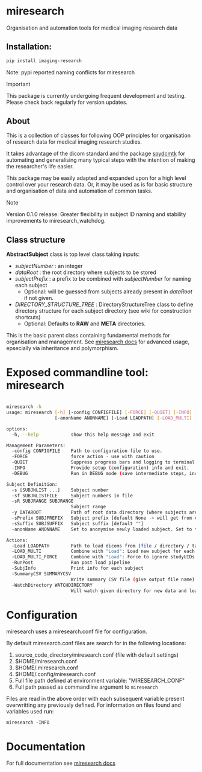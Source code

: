 # miresearch
Organisation and automation tools for medical imaging research data

## Installation: 

```bash
pip install imaging-research
```
Note: pypi reported naming conflicts for miresearch

> [!IMPORTANT]  
> This package is currently undergoing frequent development and testing. Please check back regularly for version updates.

## About

This is a collection of classes for following OOP principles for organisation of research data for medical imaging research studies. 

It takes advantage of the dicom standard and the package [spydcmtk](https://github.com/fraser29/spydcmtk) for automating and generalising many typical steps with the intention of making the researcher's life easier. 

This package may be easily adapted and expanded upon for a high level control over your research data. Or, it may be used as is for basic structure and organisation of data and automation of common tasks. 

> [!NOTE]  
> Version 0.1.0 release: Greater flexibility in subject ID naming and stability improvements to miresearch_watchdog.


## Class structure

**AbstractSubject**  class is top level class taking inputs:
- *subjectNumber* : an integer
- *dataRoot* : the root directory where subjects to be stored             
- *subjectPrefix* : a prefix to be combined with *subjectNumber* for naming each subject
    - Optional: will be guessed from subjects already present in *dataRoot* if not given. 
- *DIRECTORY_STRUCTURE_TREE* : DirectoryStructureTree class to define directory structure for each subject directory (see wiki for construction shortcuts)
    - Optional: Defaults to **RAW** and **META** directories. 

This is the basic parent class containing fundamental methods for organisation and management. See  [miresearch docs](https://fraser29.github.io/miresearch/) for advanced usage, epsecially via inheritance and polymorphism. 

# Exposed commandline tool: miresearch

```bash

miresearch -h
usage: miresearch [-h] [-config CONFIGFILE] [-FORCE] [-QUIET] [-INFO] [-DEBUG] [-s [SUBJNLIST ...]] [-sf SUBJNLISTFILE] [-sR SUBJRANGE SUBJRANGE] [-y DATAROOT] [-sPrefix SUBJPREFIX] [-sSuffix SUBJSUFFIX]
                  [-anonName ANONNAME] [-Load LOADPATH] [-LOAD_MULTI] [-LOAD_MULTI_FORCE] [-RunPost] [-SubjInfo] [-SummaryCSV SUMMARYCSV] [-WatchDirectory WATCHDIRECTORY]

options:
  -h, --help            show this help message and exit

Management Parameters:
  -config CONFIGFILE    Path to configuration file to use.
  -FORCE                force action - use with caution
  -QUIET                Suppress progress bars and logging to terminal
  -INFO                 Provide setup (configuration) info and exit.
  -DEBUG                Run in DEBUG mode (save intermediate steps, increase log output)

Subject Definition:
  -s [SUBJNLIST ...]    Subject number
  -sf SUBJNLISTFILE     Subject numbers in file
  -sR SUBJRANGE SUBJRANGE
                        Subject range
  -y DATAROOT           Path of root data directory (where subjects are stored) [default None -> may be set in config file]
  -sPrefix SUBJPREFIX   Subject prefix [default None -> will get from config file OR dataRoot]
  -sSuffix SUBJSUFFIX   Subject suffix [default ""]
  -anonName ANONNAME    Set to anonymise newly loaded subject. Set to true to use for WatchDirectory. [default None]

Actions:
  -Load LOADPATH        Path to load dicoms from (file / directory / tar / tar.gz / zip)
  -LOAD_MULTI           Combine with "Load": Load new subject for each subdirectory under loadPath
  -LOAD_MULTI_FORCE     Combine with "Load": Force to ignore studyUIDs and load new ID per subdirectory
  -RunPost              Run post load pipeline
  -SubjInfo             Print info for each subject
  -SummaryCSV SUMMARYCSV
                        Write summary CSV file (give output file name)
  -WatchDirectory WATCHDIRECTORY
                        Will watch given directory for new data and load as new study

```

# Configuration

miresearch uses a miresearch.conf file for configuration. 

By default miresearch.conf files are search for in the following locations: 

1. source_code_directory/miresearch.conf (file with default settings)
2. $HOME/miresearch.conf
3. $HOME/.miresearch.conf
4. $HOME/.config/miresearch.conf
5. Full file path defined at environment variable: "MIRESEARCH_CONF"
6. Full path passed as commandline argument to `miresearch`

Files are read in the above order with each subsequent variable present overwritting any previously defined. 
For information on files found and variables used run:

`miresearch -INFO` 

# Documentation

For full documentation see [miresearch docs](https://fraser29.github.io/miresearch/)